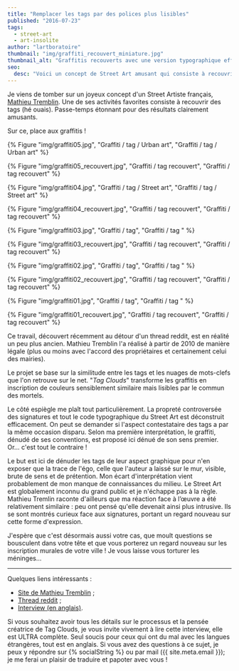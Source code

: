 ```yaml
---
title: "Remplacer les tags par des polices plus lisibles"
published: "2016-07-23"
tags: 
  - street-art
  - art-insolite
author: "lartboratoire"
thumbnail: "img/graffiti_recouvert_miniature.jpg"
thumbnail_alt: "Graffitis recouverts avec une version typographique effet numérique sans serif - Mathieu Tremblin"
seo: 
  desc: "Voici un concept de Street Art amusant qui consiste à recouvrir les tags et graffitis par leurs équivalents écrits avec des typographies classiques"
---
```


Je viens de tomber sur un joyeux concept d'un Street Artiste français, [Mathieu Tremblin](http://www.mathieutremblin.com/). Une de ses activités favorites consiste à recouvrir des tags (hé ouais). Passe-temps étonnant pour des résultats clairement amusants.

<!--more-->

Sur ce, place aux graffitis !

{% Figure "img/graffiti05.jpg", "Graffiti / tag / Urban art", "Graffiti / tag / Urban art" %}

{% Figure "img/graffiti05_recouvert.jpg", "Graffiti / tag recouvert", "Graffiti / tag recouvert" %}

{% Figure "img/graffiti04.jpg", "Graffiti / tag / Street art", "Graffiti / tag / Street art" %}


{% Figure "img/graffiti04_recouvert.jpg", "Graffiti / tag recouvert", "Graffiti / tag recouvert" %}


{% Figure "img/graffiti03.jpg", "Graffiti / tag", "Graffiti / tag " %}

{% Figure "img/graffiti03_recouvert.jpg", "Graffiti / tag recouvert", "Graffiti / tag recouvert" %}


{% Figure "img/graffiti02.jpg", "Graffiti / tag", "Graffiti / tag " %}


{% Figure "img/graffiti02_recouvert.jpg", "Graffiti / tag recouvert", "Graffiti / tag recouvert" %}

{% Figure "img/graffiti01.jpg", "Graffiti / tag", "Graffiti / tag " %}

{% Figure "img/graffiti01_recouvert.jpg", "Graffiti / tag recouvert", "Graffiti / tag recouvert" %}

Ce travail, découvert récemment au détour d'un thread reddit, est en réalité un peu plus ancien. Mathieu Tremblin l'a réalisé à partir de 2010 de manière légale (plus ou moins avec l'accord des propriétaires et certainement celui des mairies).

Le projet se base sur la similitude entre les tags et les nuages de mots-clefs que l'on retrouve sur le net. "_Tag Clouds_" transforme les graffitis en inscription de couleurs sensiblement similaire mais lisibles par le commun des mortels.

Le côté espiègle me plaît tout particulièrement. La propreté controversée des signatures et tout le code typographique du Street Art est déconstruit efficacement. On peut se demander si l'aspect contestataire des tags a par la même occasion disparu. Selon ma première interprétation, le graffiti, dénudé de ses conventions, est proposé ici dénué de son sens premier. Or... c'est tout le contraire !

Le but est ici de dénuder les tags de leur aspect graphique pour n'en exposer que la trace de l'égo, celle que l'auteur a laissé sur le mur, visible, brute de sens et de prétention. Mon écart d'interprétation vient probablement de mon manque de connaissances du milieu. Le Street Art est globalement inconnu du grand public et je n'échappe pas à la règle. Mathieu Tremlin raconte d'ailleurs que ma réaction face à l’œuvre a été relativement similaire : peu ont pensé qu'elle devenait ainsi plus intrusive. Ils se sont montrés curieux face aux signatures, portant un regard nouveau sur cette forme d'expression.

J'espère que c'est désormais aussi votre cas, que moult questions se bousculent dans votre tête et que vous porterez un regard nouveau sur les inscription murales de votre ville ! Je vous laisse vous torturer les méninges...

* * *

Quelques liens intéressants :

- [Site de Mathieu Tremblin](http://www.demodetouslesjours.eu/tag-clouds/) ; 
- [Thread reddit](https://www.reddit.com/r/mildlyinteresting/comments/4u6xu3/guy_paints_over_graffiti_with_a_more_legible_font/) ; 
- [Interview (en anglais)](http://www.memefest.org/en/gallery/works2010-11/725/?pic=3#title).

Si vous souhaitez avoir tous les détails sur le processus et la pensée créatrice de Tag Clouds, je vous invite vivement à lire cette interview, elle est ULTRA complète. Seul soucis pour ceux qui ont du mal avec les langues étrangères, tout est en anglais. Si vous avez des questions à ce sujet, je peux y répondre sur {% socialString %} ou par mail ({{ site.meta.email }}); je me ferai un plaisir de traduire et papoter avec vous !
